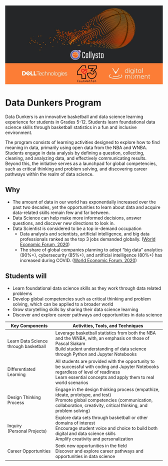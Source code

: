 ![top-banner](top-banner.jpg)

# Data Dunkers Program

Data Dunkers is an innovative basketball and data science learning experience for students in Grades 5-12. Students learn foundational data science skills through basketball statistics in a fun and inclusive environment.

The program consists of learning activities designed to explore how to find meaning in data, primarily using open data from the NBA and WNBA. Students engage in data analysis by defining a question, collecting, cleaning, and analyzing data, and effectively communicating results. Beyond this, the initiative serves as a launchpad for global competencies, such as critical thinking and problem solving, and discovering career pathways within the realm of data science.

## Why

* The amount of data in our world has exponentially increased over the past two decades, yet the opportunities to learn about data and acquire data-related skills remain few and far between.
* Data Science can help make more informed decisions, answer questions, and discover new directions to look in.
* Data Scientist is considered to be a top in-demand occupation
  * Data analysts and scientists, artificial intelligence, and big data professionals ranked as the top 3 jobs demanded globally. ([World Economic Forum, 2020](https://www3.weforum.org/docs/WEF_Future_of_Jobs_2020.pdf))
  * The share of global companies planning to adopt “big data” analytics (90%+), cybersecurity (85%+), and artificial intelligence (80%+) has increased during COVID. ([World Economic Forum, 2020](https://www3.weforum.org/docs/WEF_Future_of_Jobs_2020.pdf))

## Students will

* Learn foundational data science skills as they work through data related problems
* Develop global competencies such as critical thinking and problem solving, which can be applied to a broader world
* Grow storytelling skills by sharing their data science learning
* Discover and explore career pathways and opportunities in data science

|Key Components|Activities, Tools, and Techniques|
|-|-|
|Learn Data Science through basketball|Leverage basketball statistics from both the NBA and the WNBA, with, an emphasis on those of Pascal Siakam <br> Build student understanding of data science through Python and Jupyter Notebooks|
|Differentiated Learning|All students are provided with the opportunity to be successful with coding and Jupyter Notebooks regardless of level of readiness <br> Learn essential concepts and apply them to real world scenarios|
|Design Thinking Process|Engage in the design thinking process (empathize, ideate, prototype, and test) <br> Promote global competencies (communication, collaboration, creativity, critical thinking, and problem solving)|
|Inquiry <br> (Personal Projects)|Explore data sets through basketball or other domains of interest <br> Encourage student voice and choice to build both digital and data science skills <br> Amplify creativity and personalization|
|Career Opportunities|Seek new opportunities in the field <br> Discover and explore career pathways and opportunities in data science|
